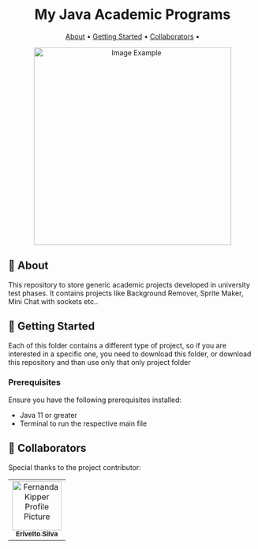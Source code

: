 ﻿<h1 align="center">My Java Academic Programs</h1>


<p align="center">
 <a href="#about">About</a> • 
 <a href="#gettingStarted">Getting Started</a> • 
 <a href="#collaborators">Collaborators</a> •
</p>

<p align="center">
    <img src="./assets/images/rh-assistant1.PNG" alt="Image Example" width="400px">
</p>

<h2 id="about">📌 About</h2>

This repository to store generic academic projects developed in university test phases. It contains projects like Background Remover, Sprite Maker, Mini Chat with sockets etc..

<h2 id="gettingStarted">🚀 Getting Started</h2>

Each of this folder contains a different type of project, so if you are interested in a specific one, you need to download this folder, or download this repository and than use only that only project folder

<h3>Prerequisites</h3>

Ensure you have the following prerequisites installed:

- Java 11 or greater
- Terminal to run the respective main file 

<h2 id="collaborators">🤝 Collaborators</h2>

Special thanks to the project contributor:

<table>
  <tr>
    <td align="center">
      <a href="#">
        <img src="https://avatars.githubusercontent.com/u/125351173?v=4" width="100px;" alt="Fernanda Kipper Profile Picture"/><br>
        <sub>
          <b>Erivelto Silva</b>
        </sub>
      </a>
    </td>
  </tr>
</table>
